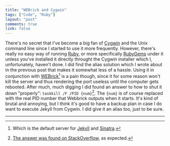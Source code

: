 ```yaml
---
title: "WEBrick and Cygwin" 
tags: ["Code", "Ruby"]
layout: "post"
comments: true
link: false
---
```


There's no secret that I've become a big fan of [Cygwin](http://www.cygwin.com/) and the Unix command line since I started to use it more frequently. However, there's really no easy way of running [Ruby](http://www.ruby-lang.org/en/), or more specifically [RubyGems](http://rubygems.org/) under it unless you've installed it directly throught the Cygwin installer which I, unfortunately, haven't done. I did find the alias solution which I wrote about in the previous post that makes it somewhat less of a hassle. Using it in conjunction with [WEBrick](http://www.ruby-doc.org/stdlib-1.9.3/libdoc/webrick/rdoc/WEBrick.html)[^20130228-1] is a pain though, since it for some reason won't kill the server and thus rendering the port useless until the computer gets rebooted. After much, much digging I did found an answer to how to shut it down "properly": `taskkill /F /PID {num}`[^20130228-2]. The `{num}` is of course replaced with the real PID number that Webbrick outputs when it starts. It's kind of brutal and annoying, but I think it's good to have a backup plan in case I do want to execute Jekyll from Cygwin. I did give it an alias too, just to be sure.

* * *

[^20130228-1]: Which is the default server for [Jekyll](http://jekyllrb.com/) and [Sinatra](http://www.sinatrarb.com/).
[^20130228-2]: [The answer was found on StackOverflow](http://stackoverflow.com/questions/14244288/how-do-i-kill-a-rails-webrick-server?rq=1), as expected.

